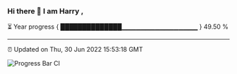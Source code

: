 ### Hi there 👋 I am Harry , 

⏳ Year progress { ██████████████▁▁▁▁▁▁▁▁▁▁▁▁▁▁▁▁ } 49.50 %

---

⏰ Updated on Thu, 30 Jun 2022 15:53:18 GMT

![Progress Bar CI](https://github.com/duykhang68/duykhang68/workflows/Progress%20Bar%20CI/badge.svg)
